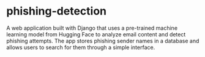 # phishing-detection
A web application built with Django that uses a pre-trained machine learning model from Hugging Face to analyze email content and detect phishing attempts. The app stores phishing sender names in a database and allows users to search for them through a simple interface.
